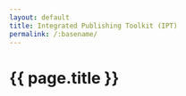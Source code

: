 ```yaml
---
layout: default
title: Integrated Publishing Toolkit (IPT)
permalink: /:basename/
---
```


# {{ page.title }}
